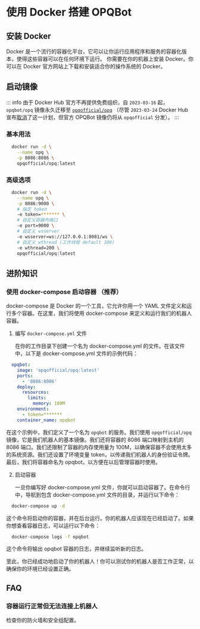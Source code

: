 # 使用 Docker 搭建 OPQBot

## 安装 Docker

Docker 是一个流行的容器化平台，它可以让你运行应用程序和服务的容器化版本，使得这些容器可以在任何环境下运行。
你需要在你的机器上安装 Docker。你可以在 Docker 官方网站上下载和安装适合你的操作系统的 Docker。

## 启动镜像

::: info
由于 Docker Hub 官方不再提供免费组织，自 `2023-03-16` 起，`opqbot/opq` 镜像永久迁移至 [`opqofficial/opq`](https://hub.docker.com/r/opqofficial/opq) （尽管 `2023-03-24` Docker Hub 宣布[取消](https://www.docker.com/developers/free-team-faq/)了这一计划，但官方 OPQBot 镜像仍将从 `opqofficial` 分发）。
:::

### 基本用法

```bash
  docker run -d \
    --name opq \
    -p 8086:8086 \
    opqofficial/opq:latest
```

### 高级选项

```bash
  docker run -d \
    --name opq \
    -p 8086:9000 \
    # 指定 token
    -e token=******* \ 
    # 自定义容器内端口
    -e port=9000 \
    # 自定义 wsserver
    -e wsserver=ws://127.0.0.1:8081/ws \
    # 自定义 wthread (工作线程 default 100)
    -e wthread=200 \
    opqofficial/opq:latest
```

## 进阶知识

### 使用 docker-compose 启动容器 （推荐）

docker-compose 是 Docker 的一个工具，它允许你用一个 YAML 文件定义和运行多个容器。在这里，我们将使用 docker-compose 来定义和运行我们的机器人容器。

1. 编写 `docker-compose.yml` 文件
   
   在你的工作目录下创建一个名为 docker-compose.yml 的文件。在该文件中，以下是 docker-compose.yml 文件的示例代码：

```yaml
  opqbot:
    image: 'opqofficial/opq:latest'
    ports:
      - '8086:8086'
    deploy:
      resources:
        limits:
          memory: 100M
    environment:
      - token=*******
    container_name: opqbot
```

在这个示例中，我们定义了一个名为 `opqbot` 的服务。我们使用 `opqofficial/opq` 镜像，它是我们机器人的基本镜像。我们还将容器的 8086 端口映射到主机的 8086 端口。我们还限制了容器的内存使用量为 100M，以确保容器不会使用太多的系统资源。我们还设置了环境变量 token，以传递我们机器人的身份验证令牌。最后，我们将容器命名为 opqbot，以方便在以后管理容器时使用。

2. 启动容器
   
   一旦你编写好 docker-compose.yml 文件，你就可以启动容器了。在命令行中，导航到包含 docker-compose.yml 文件的目录，并运行以下命令：
   
   

```bash
  docker-compose up -d
```

这个命令将启动你的容器，并在后台运行。你的机器人应该现在已经启动了。如果你想查看容器日志，可以运行以下命令：

```bash
  docker-compose logs -f opqbot
```

这个命令将输出 opqbot 容器的日志，并继续监听新的日志。

至此，你已经成功地启动了你的机器人！你可以测试你的机器人是否工作正常，以确保你的环境已经设置正确。

## FAQ

### 容器运行正常但无法连接上机器人

检查你的防火墙和安全组配置。
